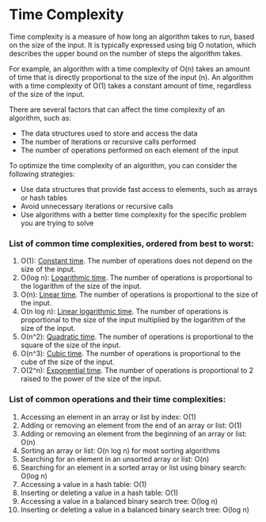 # Time Complexity

Time complexity is a measure of how long an algorithm takes to run, based on the size of the input. It is typically expressed using big O notation, which describes the upper bound on the number of steps the algorithm takes.

For example, an algorithm with a time complexity of O(n) takes an amount of time that is directly proportional to the size of the input (n). An algorithm with a time complexity of O(1) takes a constant amount of time, regardless of the size of the input.

There are several factors that can affect the time complexity of an algorithm, such as:

- The data structures used to store and access the data
- The number of iterations or recursive calls performed
- The number of operations performed on each element of the input

To optimize the time complexity of an algorithm, you can consider the following strategies:

- Use data structures that provide fast access to elements, such as arrays or hash tables
- Avoid unnecessary iterations or recursive calls
- Use algorithms with a better time complexity for the specific problem you are trying to solve

### List of common time complexities, ordered from best to worst:

1. O(1): [Constant time](ConstantTime.md). The number of operations does not depend on the size of the input.
2. O(log n): [Logarithmic time](TimeComplexity/LogarithmicTime.md). The number of operations is proportional to the logarithm of the size of the input.
3. O(n): [Linear time](TimeComplexity/LinearTime.md). The number of operations is proportional to the size of the input.
4. O(n log n): [Linear logarithmic time](TimeComplexity/LinearLogarithmicTime.md). The number of operations is proportional to the size of the input multiplied by the logarithm of the size of the input.
5. O(n^2): [Quadratic time](TimeComplexity/QuadraticTime.md). The number of operations is proportional to the square of the size of the input.
6. O(n^3): [Cubic time](TimeComplexity/CubicTime.md). The number of operations is proportional to the cube of the size of the input.
7. O(2^n): [Exponential time](TimeComplexity/ExponentialTime.md). The number of operations is proportional to 2 raised to the power of the size of the input.

### List of common operations and their time complexities:
1. Accessing an element in an array or list by index: O(1)
2. Adding or removing an element from the end of an array or list: O(1)
3. Adding or removing an element from the beginning of an array or list: O(n)
4. Sorting an array or list: O(n log n) for most sorting algorithms
5. Searching for an element in an unsorted array or list: O(n)
6. Searching for an element in a sorted array or list using binary search: O(log n)
7. Accessing a value in a hash table: O(1)
8. Inserting or deleting a value in a hash table: O(1)
9. Accessing a value in a balanced binary search tree: O(log n)
10. Inserting or deleting a value in a balanced binary search tree: O(log n)
